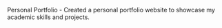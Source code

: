 Personal Portfolio - Created a personal portfolio website to showcase my academic skills and projects.
